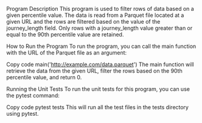 Program Description
This program is used to filter rows of data based on a given percentile value. The data is read from a Parquet file located at a given URL and the rows are filtered based on the value of the journey_length field. Only rows with a journey_length value greater than or equal to the 90th percentile value are retained.

How to Run the Program
To run the program, you can call the main function with the URL of the Parquet file as an argument:

Copy code
main('http://example.com/data.parquet')
The main function will retrieve the data from the given URL, filter the rows based on the 90th percentile value, and return 0.

Running the Unit Tests
To run the unit tests for this program, you can use the pytest command:

Copy code
pytest tests
This will run all the test files in the tests directory using pytest.